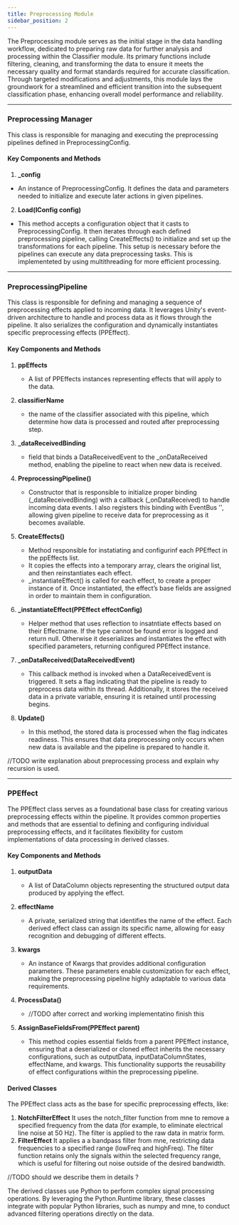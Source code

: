 ```yaml
---
title: Preprocessing Module
sidebar_position: 2
---
```


The Preprocessing module serves as the initial stage in the data handling workflow, dedicated to preparing raw data for further analysis and processing within the Classifier module. Its primary functions include filtering, cleaning, and transforming the data to ensure it meets the necessary quality and format standards required for accurate classification. Through targeted modifications and adjustments, this module lays the groundwork for a streamlined and efficient transition into the subsequent classification phase, enhancing overall model performance and reliability.

---

### Preprocessing Manager
This class is responsible for managing and executing the preprocessing pipelines defined in PreprocessingConfig.

#### Key Components and Methods

1. **_config**
  - An instance of PreprocessingConfig. It defines the data and parameters needed to initialize and execute later actions in given pipelines.

2. **Load(IConfig config)**
  - This method accepts a configuration object that it casts to PreprocessingConfig. It then iterates through each defined preprocessing pipeline, calling CreateEffects() to initialize and set up the transformations for each pipeline. This setup is necessary before the pipelines can execute any data preprocessing tasks. This is implementeted by using multithreading for more efficient processing.

---

### PreprocessingPipeline
This class is responsible for defining and managing a sequence of preprocessing effects applied to incoming data. It leverages Unity's event-driven architecture to handle and process data as it flows through the pipeline. It also serializes the configuration and dynamically instantiates specific preprocessing effects (PPEffect).

#### Key Components and Methods

1. **ppEffects**
   - A list of PPEffects instances representing effects that will apply to the data.

2. **classifierName**
   - the name of the classifier associated with this pipeline, which determine how data is processed and routed after preprocessing step.

3. **_dataReceivedBinding**
   - field that binds a DataReceivedEvent to the _onDataReceived method, enabling the pipeline to react when new data is received.

4. **PreprocessingPipeline()**
   - Constructor that is responsible to initialize proper binding (_dataReceivedBinding) with a callback (_onDataReceived) to handle incoming data events. I also registers this binding with EventBus '<DataReceivedEvent>', allowing given pipeline to receive data for preprocessing as it becomes available.

5. **CreateEffects()**
   - Method responsible for instatiating and configurinf each PPEffect in the ppEffects list.
   - It copies the effects into a temporary array, clears the original list, and then reinstantiates each effect.
   - _instantiateEffect() is called for each effect, to create a proper instance of it. Once instantiated, the effect’s base fields are assigned in order to maintain them in configuration.

6. **_instantiateEffect(PPEffect effectConfig)**
   - Helper method that uses reflection to insatntiate effects based on their Effectname. If the type cannot be found error is logged and return null. Otherwise it deserializes and instantiates the effect with specified parameters, returning configured PPEffect instance.
  
7. **_onDataReceived(DataReceivedEvent)**
   - This callback method is invoked when a DataReceivedEvent is triggered. It sets a flag indicating that the pipeline is ready to preprocess data within its thread. Additionally, it stores the received data in a private variable, ensuring it is retained until processing begins.

8. **Update()**
   - In this method, the stored data is processed when the flag indicates readiness. This ensures that data preprocessing only occurs when new data is available and the pipeline is prepared to handle it.

//TODO write explanation about preprocessing process and explain why recursion is used.

---

### PPEffect

The PPEffect class serves as a foundational base class for creating various preprocessing effects within the pipeline. It provides common properties and methods that are essential to defining and configuring individual preprocessing effects, and it facilitates flexibility for custom implementations of data processing in derived classes.

#### Key Components and Methods

1. **outputData**
   - A list of DataColumn objects representing the structured output data produced by applying the effect.

2. **effectName**
   - A private, serialized string that identifies the name of the effect. Each derived effect class can assign its specific name, allowing for easy recognition and debugging of different effects.

3. **kwargs**
   - An instance of Kwargs that provides additional configuration parameters. These parameters enable customization for each effect, making the preprocessing pipeline highly adaptable to various data requirements.

4. **ProcessData()**
   - //TODO after correct and working implementatino finish this

5. **AssignBaseFieldsFrom(PPEffect parent)**
   - This method copies essential fields from a parent PPEffect instance, ensuring that a deserialized or cloned effect inherits the necessary configurations, such as outputData, inputDataColumnStates, effectName, and kwargs. This functionality supports the reusability of effect configurations within the preprocessing pipeline.


#### Derived Classes

The PPEffect class acts as the base for specific preprocessing effects, like:

1. **NotchFilterEffect**
It uses the notch_filter function from mne to remove a specified frequency from the data (for example, to eliminate electrical line noise at 50 Hz). The filter is applied to the raw data in matrix form.
3. **FilterEffect**
It applies a a bandpass filter from mne, restricting data frequencies to a specified range (lowFreq and highFreq). The filter function retains only the signals within the selected frequency range, which is useful for filtering out noise outside of the desired bandwidth.

//TODO should we describe them in details ?

The derived classes use Python to perform complex signal processing operations. By leveraging the Python.Runtime library, these classes integrate with popular Python libraries, such as numpy and mne, to conduct advanced filtering operations directly on the data.
